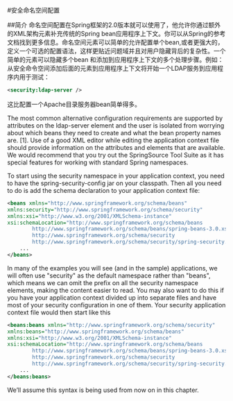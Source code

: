 #安全命名空间配置

##简介
命名空间配置在Spring框架的2.0版本就可以使用了，他允许你通过额外的XML架构元素补充传统的Spring bean应用程序上下文。你可以从Spring的参考文档找到更多信息。命名空间元素可以简单的允许配置单个bean,或者更强大的，定义一个可选的配置语法，这样更贴近问题域并且对用户隐藏背后的复杂性。一个简单的元素可以隐藏多个bean 和添加到应用程序上下文的多个处理步骤。例如：从安全命令空间添加后面的元素到应用程序上下文将开始一个LDAP服务到应用程序内用于测试：

```xml
<security:ldap-server />
```


这比配置一个Apache目录服务器bean简单得多。

The most common alternative configuration requirements are supported by attributes on the ldap-server element and the user is isolated from worrying about which beans they need to create and what the bean property names are. [1]. Use of a good XML editor while editing the application context file should provide information on the attributes and elements that are available. We would recommend that you try out the SpringSource Tool Suite as it has special features for working with standard Spring namespaces.

To start using the security namespace in your application context, you need to have the spring-security-config jar on your classpath. Then all you need to do is add the schema declaration to your application context file:

```xml
<beans xmlns="http://www.springframework.org/schema/beans"
xmlns:security="http://www.springframework.org/schema/security"
xmlns:xsi="http://www.w3.org/2001/XMLSchema-instance"
xsi:schemaLocation="http://www.springframework.org/schema/beans
		http://www.springframework.org/schema/beans/spring-beans-3.0.xsd
		http://www.springframework.org/schema/security
		http://www.springframework.org/schema/security/spring-security.xsd">
	...
</beans>
```


In many of the examples you will see (and in the sample) applications, we will often use "security" as the default namespace rather than "beans", which means we can omit the prefix on all the security namespace elements, making the content easier to read. You may also want to do this if you have your application context divided up into separate files and have most of your security configuration in one of them. Your security application context file would then start like this

```xml
<beans:beans xmlns="http://www.springframework.org/schema/security"
xmlns:beans="http://www.springframework.org/schema/beans"
xmlns:xsi="http://www.w3.org/2001/XMLSchema-instance"
xsi:schemaLocation="http://www.springframework.org/schema/beans
		http://www.springframework.org/schema/beans/spring-beans-3.0.xsd
		http://www.springframework.org/schema/security
		http://www.springframework.org/schema/security/spring-security.xsd">
	...
</beans:beans>
```


We’ll assume this syntax is being used from now on in this chapter.